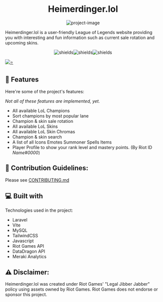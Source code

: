 <h1 align="center" id="title">Heimerdinger.lol</h1>

<p align="center"><img src="https://socialify.git.ci/rico-vz/HeimerdingerLoL/image?font=Inter&amp;issues=1&amp;language=1&amp;logo=https%3A%2F%2Fsvgur.com%2Fi%2FzA2.svg&amp;name=1&amp;owner=1&amp;pattern=Plus&amp;stargazers=1&amp;theme=Light" alt="project-image"></p>

<p id="description">Heimerdinger.lol is a user-friendly League of Legends website providing you with interesting and fun information such as current sale rotation and upcoming skins.</p>

<p align="center"><img src="https://img.shields.io/badge/Laravel-FF2D20?style=for-the-badge&amp;logo=laravel&amp;logoColor=white" alt="shields"><img src="https://img.shields.io/badge/MySQL-00000F?style=for-the-badge&amp;logo=mysql&amp;logoColor=white" alt="shields"><img src="https://img.shields.io/badge/Tailwind_CSS-38B2AC?style=for-the-badge&amp;logo=tailwind-css&amp;logoColor=white" alt="shields"></p>

<a href="https://rico.sh"><img src="https://img.shields.io/badge/%E2%AD%90-rico.sh-white?labelColor=rgb(246, 129, 2)&style=flat" alt="⭐" /></a>

  
<h2>🧐 Features</h2>

Here're some of the project's features:

*Not all of these features are implemented, yet.*


*   All available LoL Champions
*   Sort champions by most popular lane
*   Champion & skin sale rotation
*   All available LoL Skins
*   All available LoL Skin Chromas
*   Champion & skin search
*   A list of all Icons Emotes Summoner Spells Items
*   Player Profile to show your rank level and mastery points. (By Riot ID *Name#0000*)

<h2>🍰 Contribution Guidelines:</h2>

Please see [CONTRIBUTING.md](https://github.com/rico-vz/HeimerdingerLoL/blob/main/CONTRIBUTING.md)

  
  
<h2>💻 Built with</h2>

Technologies used in the project:

*   Laravel
*   Vite
*   MySQL
*   TailwindCSS
*   Javascript
*   Riot Games API
*   DataDragon API
*   Meraki Analytics
  
  
<h2>⚠️ Disclaimer:</h2>

Heimerdinger.lol was created under Riot Games' "Legal Jibber Jabber" policy using assets owned by Riot Games.  Riot Games does not endorse or sponsor this project.
